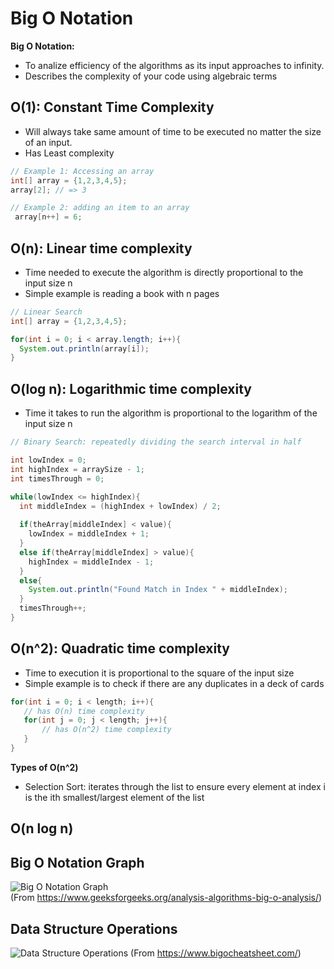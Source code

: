 # Big O Notation

__Big O Notation:__ 
* To analize efficiency of the algorithms as its input approaches to infinity.
* Describes the complexity of your code using algebraic terms

## O(1): Constant Time Complexity
* Will always take same amount of time to be executed no matter the size of an input.
* Has Least complexity

```java
// Example 1: Accessing an array
int[] array = {1,2,3,4,5};
array[2]; // => 3

// Example 2: adding an item to an array
 array[n++] = 6;
```

## O(n): Linear time complexity
* Time needed to execute the algorithm is directly proportional to the input size n
* Simple example is reading a book with n pages

```java
// Linear Search
int[] array = {1,2,3,4,5};

for(int i = 0; i < array.length; i++){
  System.out.println(array[i]);
}
```

## O(log n): Logarithmic time complexity
* Time it takes to run the algorithm is proportional to the logarithm of the input size n

```java
// Binary Search: repeatedly dividing the search interval in half

int lowIndex = 0;
int highIndex = arraySize - 1;
int timesThrough = 0;

while(lowIndex <= highIndex){
  int middleIndex = (highIndex + lowIndex) / 2;
  
  if(theArray[middleIndex] < value){
    lowIndex = middleIndex + 1;
  }
  else if(theArray[middleIndex] > value){
    highIndex = middleIndex - 1;
  }
  else{
    System.out.println("Found Match in Index " + middleIndex);
  }
  timesThrough++;
}

```

## O(n^2): Quadratic time complexity
 * Time to execution it is proportional to the square of the input size
 * Simple example is to check if there are any duplicates in a deck of cards
 ```java
 for(int i = 0; i < length; i++){
    // has O(n) time complexity
    for(int j = 0; j < length; j++){
        // has O(n^2) time complexity
    }
 }
 ```
 __Types of O(n^2)__
* Selection Sort: iterates through the list to ensure every element at index i is the ith smallest/largest element of the list

## O(n log n)


## Big O Notation Graph
![Big O Notation Graph](https://user-images.githubusercontent.com/93812258/184478719-733aa1ac-7b2b-47fa-90bd-a076898f8b65.png)\
(From https://www.geeksforgeeks.org/analysis-algorithms-big-o-analysis/)

## Data Structure Operations
![Data Structure Operations](https://user-images.githubusercontent.com/93812258/184476914-b0c1a7c6-1584-4795-a7a3-0b2ac71fdfdd.png)
(From https://www.bigocheatsheet.com/)
